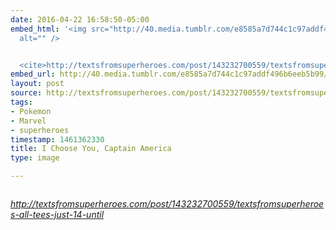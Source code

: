 ```yaml
---
date: 2016-04-22 16:58:50-05:00
embed_html: '<img src="http://40.media.tumblr.com/e8585a7d744c1c97addf496b6eeb5b99/tumblr_o5ug67eMw51rvya9ro5_400.jpg"
  alt="" />


  <cite>http://textsfromsuperheroes.com/post/143232700559/textsfromsuperheroes-all-tees-just-14-until</cite>'
embed_url: http://40.media.tumblr.com/e8585a7d744c1c97addf496b6eeb5b99/tumblr_o5ug67eMw51rvya9ro5_400.jpg
layout: post
source: http://textsfromsuperheroes.com/post/143232700559/textsfromsuperheroes-all-tees-just-14-until
tags:
- Pokemon
- Marvel
- superheroes
timestamp: 1461362330
title: I Choose You, Captain America
type: image

---
```

<img src="http://40.media.tumblr.com/e8585a7d744c1c97addf496b6eeb5b99/tumblr_o5ug67eMw51rvya9ro5_400.jpg" alt="" />

<cite>http://textsfromsuperheroes.com/post/143232700559/textsfromsuperheroes-all-tees-just-14-until</cite>


